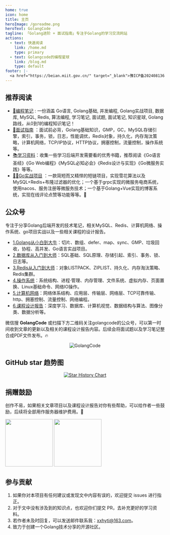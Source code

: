 ```yaml
---
home: true
icon: home
title: 主页
heroImage: /goreadme.png
heroText: GolangCode
tagline: 「Golang进阶 + 面试指南」专注于Golang的学习交流网站
actions:
  - text: 快速阅读
    link: /home.md
    type: primary
  - text: Golangcode的编程星球
    link: /blog.md
    type: default
footer: |-
  <a href="https://beian.miit.gov.cn/" target="_blank">豫ICP备2024081365号-3</a> | 主题: <a href="https://theme-hope.vuejs.press/zh/" target="_blank">VuePress Theme Hope</a>
---
```


## 推荐阅读 

- [💯编程笔记](/home.md) : 一份涵盖 Go语言, Golang基础, 并发编程, Golang实战项目, 数据库, MySQL, Redis, 算法编程, 学习笔记, 面试题, 面试笔记, 知识星球, Golang路线，从0到1的编程知识笔记！
- [🧐面试指南](/mianshi-guide/) ：面试前必背，Golang基础知识，GMP，GC，MySQL存储引擎，索引，事务，锁，日志，性能调优，Redis对象，持久化，内存淘汰策略，计算机网络，TCP/IP协议，HTTP协议，拥塞控制，流量控制，操作系统等。
- [📚学习资料](/study-resource/)：收集一些学习后端开发需要看的优秀书籍，推荐阅读《Go语言圣经》《Go Web编程》《MySQL必知必会》《Redis设计与实现》《Go微服务实践》等等。
- [👏🏽Go实战项目](https://github.com/xzhHas) ：一款简短而又精悍的短链项目，实现雪花算法以及MySQL+Redis+布隆过滤器的优化；一个基于grpc实现的微服务电商系统，使用nacos、服务注册等微服务技术；一个基于Golang+Vue实现的博客系统，实现在线评论点赞等功能等等。🚀

## 公众号

专注于分享Golang后端开发的技术笔记，相关MySQL、Redis、计算机网络、操作系统、go项目实战以及一些相关课程的设计报告。

- [1.Golang从小白到大牛](https://mp.weixin.qq.com/mp/appmsgalbum?__biz=MzkwNjcxMTA1OA==&action=getalbum&album_id=3801137377561657345#wechat_redirect)：切片、数组、defer、map、sync、GMP、垃圾回收，协程、高并发、Go语言实战项目。
- [2.数据库从入门到大师](https://mp.weixin.qq.com/mp/appmsgalbum?__biz=MzkwNjcxMTA1OA==&action=getalbum&album_id=3801150188895453188#wechat_redirect)：SQL基础、SQL原理、存储引起、索引、事务、锁、日志等。
- [3.Redis从入门到大师](https://mp.weixin.qq.com/mp/appmsgalbum?__biz=MzkwNjcxMTA1OA==&action=getalbum&album_id=3801161033989865474#wechat_redirect)：对象LISTPACK、ZIPLIST、持久化、内存淘汰策略、Redis集群。
- [4.操作系统](https://mp.weixin.qq.com/mp/appmsgalbum?__biz=MzkwNjcxMTA1OA==&action=getalbum&album_id=3801155922643238913#wechat_redirect)：系统结构、进程·管理、内存管理、文件系统、虚拟内存、页面置换、Linux基础命令、网络IO操作。
- [5.计算机网络](https://mp.weixin.qq.com/mp/appmsgalbum?__biz=MzkwNjcxMTA1OA==&action=getalbum&album_id=3817204414093852673#wechat_redirect)：网络体系结构、应用层、传输层、网络层、TCP可靠传输、http、拥塞控制、流量控制、网络编程。
- [6.课程设计报告](https://mp.weixin.qq.com/mp/appmsgalbum?__biz=MzkwNjcxMTA1OA==&action=getalbum&album_id=3801125461258780679#wechat_redirect)：深度学习、数据库、计算机视觉、数据结构与算法、图像分类、数据分析等。

微信搜 **GolangCode** 或扫描下方二维码关注golangcode的公众号，可以第一时间收到文章的更新以及相关的课程设计报告内容。后续会将面试题以及学习笔记整合成PDF文件发布。🔥

<div style="text-align: center;">
    <img src="https://cdn.golangcode.cn/images/202501171944968.png" alt="GolangCode" /> 
</div>


## GitHub star 趋势图

<div style="text-align: center;">
  <a href="https://star-history.com/#xzhHas/GolangCode&Date">
    <img src="https://api.star-history.com/svg?repos=xzhHas/GolangCode&type=Date" alt="Star History Chart" />
  </a>
</div>

## 捐赠鼓励

创作不易，如果相关文章项目以及课程设计报告对你有些帮助，可以给作者一些鼓励，后续将全部用作服务器维护费用。🧡

<div align="left">
    <img src="https://cdn.golangcode.cn/images/202501172008379.jpg" width="150px">
    <img src="https://cdn.golangcode.cn/images/202501172008964.jpg" width="150px">
</div>


## 参与贡献

1. 如果你对本项目有任何建议或发现文中内容有误的，欢迎提交 issues 进行指正。
2. 对于文中没有涉及到的知识点，也欢迎你们提交 PR，去补充更好的学习资料。
3. 若作者未及时回复，可以发送邮件联系我：[xxhyti@163.com](mailto:xxhyti@163.com)。
4. 致力于创建一个Golang技术分享的开源社区。